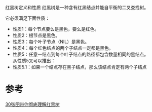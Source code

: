 红黑树定义和性质 红黑树是一种含有红黑结点并能自平衡的二叉查找树。

它必须满足下面性质：

* 性质1：每个节点要么是黑色，要么是红色。
* 性质2：根节点是黑色。
* 性质3：每个叶子节点（NIL）是黑色。
* 性质4：每个红色结点的两个子结点一定都是黑色。
* 性质5：任意一结点到每个叶子结点的路径都包含数量相同的黑结点。   
  从性质5又可以推出：
* 性质5.1：如果一个结点存在黑子结点，那么该结点肯定有两个子结点

# 参考
[30张图带你彻底理解红黑树](https://www.jianshu.com/p/e136ec79235c)